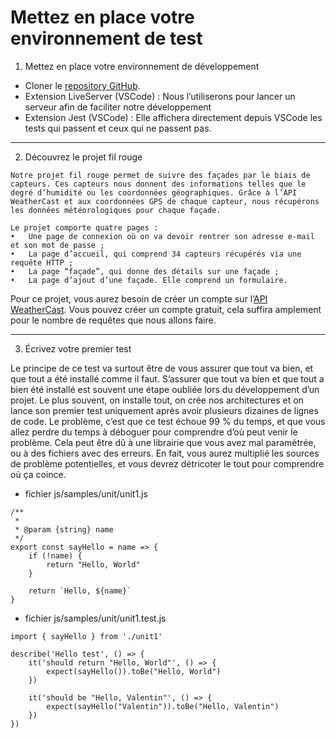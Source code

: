 # Mettez en place votre environnement de test


1. Mettez en place votre environnement de développement

- Cloner le [repository GitHub](https://github.com/OpenClassrooms-Student-Center/testez-vos-applications-front-end-avec-javascript).
- Extension LiveServer (VSCode) : Nous l’utiliserons pour lancer un serveur afin de faciliter notre développement
- Extension Jest (VSCode) : Elle affichera directement depuis VSCode les tests qui passent et ceux qui ne passent pas.

____________________________________________________


2. Découvrez le projet fil rouge

```
Notre projet fil rouge permet de suivre des façades par le biais de capteurs. Ces capteurs nous donnent des informations telles que le degré d’humidité ou les coordonnées géographiques. Grâce à l’API WeatherCast et aux coordonnées GPS de chaque capteur, nous récupérons les données météorologiques pour chaque façade.
```
```
Le projet comporte quatre pages :
•	Une page de connexion où on va devoir rentrer son adresse e-mail et son mot de passe ;
•	La page d’accueil, qui comprend 34 capteurs récupérés via une requête HTTP ;
•	La page “façade”, qui donne des détails sur une façade ;
•	La page d’ajout d’une façade. Elle comprend un formulaire.
```

Pour ce projet, vous aurez besoin de créer un compte sur l’[API WeatherCast](https://weatherstack.com/). Vous pouvez créer un compte gratuit, cela suffira amplement pour le nombre de requêtes que nous allons faire. 

____________________________________________________

3. Écrivez votre premier test

Le principe de ce test va surtout être de vous assurer que tout va bien, et que tout a été installé comme il faut. 
S’assurer que tout va bien et que tout a bien été installé est souvent une étape oubliée lors du développement d’un projet. Le plus souvent, on installe tout, on crée nos architectures et on lance son premier test uniquement après avoir plusieurs dizaines de lignes de code.
Le problème, c’est que ce test échoue 99 % du temps, et que vous allez perdre du temps à déboguer pour comprendre d’où peut venir le problème. Cela peut être dû à une librairie que vous avez mal paramétrée, ou à des fichiers avec des erreurs. En fait, vous aurez multiplié les sources de problème potentielles, et vous devrez détricoter le tout pour comprendre où ça coince.

- fichier js/samples/unit/unit1.js

```
/**
 * 
 * @param {string} name 
 */
export const sayHello = name => {
    if (!name) {
        return "Hello, World"
    }

    return `Hello, ${name}`
}
```

- fichier js/samples/unit/unit1.test.js


```
import { sayHello } from './unit1'

describe('Hello test', () => {
    it('should return "Hello, World"', () => {
        expect(sayHello()).toBe("Hello, World")
    })
    
    it('should be "Hello, Valentin"', () => {
        expect(sayHello("Valentin")).toBe("Hello, Valentin")
    })
})
```

